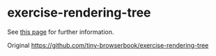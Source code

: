 # exercise-rendering-tree

See [this page](https://browserbook.shift-js.info/chapters/parsing-html) for further information.

Original <https://github.com/tiny-browserbook/exercise-rendering-tree>
